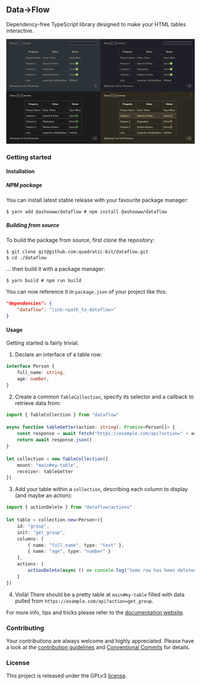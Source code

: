 Data->Flow
---------

Dependency-free TypeScript library designed to make your HTML tables interactive.

<img src=".github/showcase.jpg" alt="Data->Flow" />

### Getting started

#### Installation

##### NPM package

You can install latest stable release with your favourite package manager:

```console
$ yarn add @ashooww/dataflow # npm install @ashooww/dataflow
```

##### Building from source

To build the package from source, first clone the repository:

```console
$ git clone git@github.com:quadratic-bit/dataflow.git
$ cd ./dataflow
```

... then build it with a package manager:

```console
$ yarn build # npm run build
```

You can now reference it in `package.json` of your project like this:

```json
"dependencies": {
    "dataflow": "link:<path_to_dataflow>"
}
```

#### Usage

Getting started is fairly trivial.

1. Declare an interface of a table row:

```ts
interface Person {
    full_name: string,
    age: number,
}
```

2. Create a common `TableCollection`, specify its selector and a callback to retrieve data from:

```ts
import { TableCollection } from "dataflow"

async function tableGetter(action: string): Promise<Person[]> {
    const response = await fetch("https://example.com/api?action=" + action)
    return await response.json()
}

let collection = new TableCollection({
    mount: "main#my-table",
    receiver: tableGetter
})
```

3. Add your table within a `collection`, describing each column to display (and maybe an action):

```ts
import { actionDelete } from "dataflow/actions"

let table = collection.new<Person>({
    id: "group",
    init: "get_group",
    columns: [
        { name: "full_name", type: "text" },
        { name: "age", type: "number" }
    ],
    actions: [
        actionDelete(async () => console.log("Some row has been deleted"))
    ]
})
```

4. Voilà! There should be a pretty table at `main#my-table`
filled with data pulled from `https://example.com/api?action=get_group`.

For more info, tips and tricks please refer to the
[documentation website](https://quadratic-bit.github.io/dataflow/).

### Contributing

Your contributions are always welcome and highly appreciated.
Please have a look at the [contribution guidelines](.github/CONTRIBUTING.md)
and [Conventional Commits](https://www.conventionalcommits.org/en/v1.0.0/) for details.

### License

This project is released under the GPLv3 [license](LICENSE).
